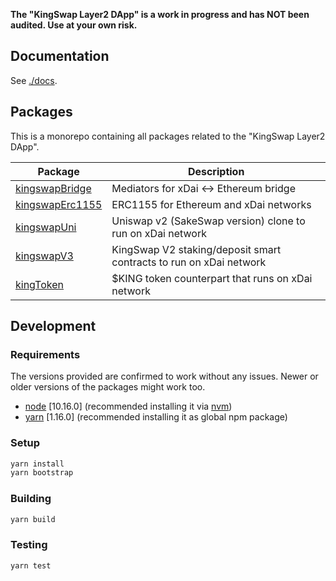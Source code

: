 **The "KingSwap Layer2 DApp" is a work in progress and has NOT been audited. Use at your own risk.**

## Documentation
See [./docs](https://gihub.com/KingLuigy/KingSwap_V3/tree/master/docs).

## Packages

This is a monorepo containing all packages related to the "KingSwap Layer2 DApp".

| Package                                                                          | Description                                                                    |
|----------------------------------------------------------------------------------|--------------------------------------------------------------------------------|
| [kingswapBridge](https://gihub.com/KingLuigy/KingSwap_V3/tree/master/packages/kingswapBridge/ ) | Mediators for xDai <-> Ethereum bridge |
| [kingswapErc1155](https://gihub.com/KingLuigy/KingSwap_V3/tree/master/packages/kingswapErc1155/ ) | ERC1155 for Ethereum and xDai networks |
| [kingswapUni](https://gihub.com/KingLuigy/KingSwap_V3/tree/master/packages/kingswapUni/ ) | Uniswap v2 (SakeSwap version) clone to run on xDai network |
| [kingswapV3](https://gihub.com/KingLuigy/KingSwap_V3/tree/master/packages/kingswapV3/ ) | KingSwap V2 staking/deposit smart contracts to run on xDai network |
| [kingToken](https://gihub.com/KingLuigy/KingSwap_V3/tree/master/packages/kingToken/ ) | $KING token counterpart that runs on xDai network |

## Development
### Requirements
The versions provided are confirmed to work without any issues. Newer or older versions of the packages might work too.
- [node](https://nodejs.org/en/) [10.16.0] (recommended installing it via [nvm](https://github.com/nvm-sh/nvm))
- [yarn](https://yarnpkg.com/) [1.16.0] (recommended installing it as global npm package)

### Setup
```sh
yarn install
yarn bootstrap
```

### Building
```sh
yarn build
```

### Testing
```sh
yarn test
```
